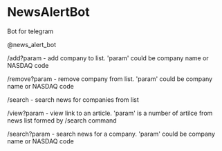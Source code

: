 # NewsAlertBot
Bot for telegram

@news_alert_bot

/add?param - add company to list. 'param' could be company name or NASDAQ code

/remove?param - remove company from list. 'param' could be company name or NASDAQ code

/search - search news for companies from list

/view?param - view link to an article. 'param' is a number of artilce from news list formed by /search command

/search?param - search news for a company. 'param' could be company name or NASDAQ code
